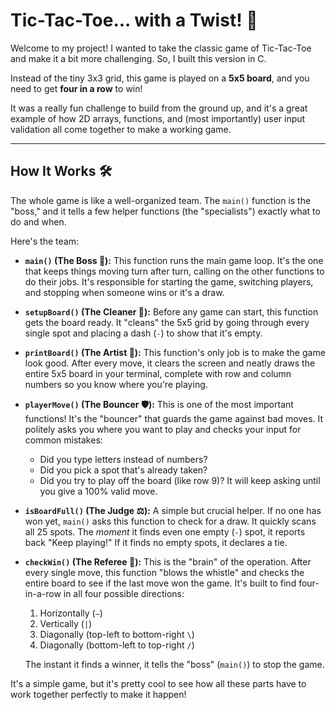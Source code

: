 # Tic-Tac-Toe... with a Twist! 👾

Welcome to my project! I wanted to take the classic game of Tic-Tac-Toe and make it a bit more challenging. So, I built this version in C.

Instead of the tiny 3x3 grid, this game is played on a **5x5 board**, and you need to get **four in a row** to win!

It was a really fun challenge to build from the ground up, and it's a great example of how 2D arrays, functions, and (most importantly) user input validation all come together to make a working game.

---

## How It Works 🛠️

The whole game is like a well-organized team. The `main()` function is the "boss," and it tells a few helper functions (the "specialists") exactly what to do and when.

Here's the team:

* **`main()` (The Boss 👔):**
    This function runs the main game loop. It's the one that keeps things moving turn after turn, calling on the other functions to do their jobs. It's responsible for starting the game, switching players, and stopping when someone wins or it's a draw.

* **`setupBoard()` (The Cleaner 🧹):**
    Before any game can start, this function gets the board ready. It "cleans" the 5x5 grid by going through every single spot and placing a dash (`-`) to show that it's empty.

* **`printBoard()` (The Artist 🎨):**
    This function's only job is to make the game look good. After every move, it clears the screen and neatly draws the entire 5x5 board in your terminal, complete with row and column numbers so you know where you're playing.

* **`playerMove()` (The Bouncer 🛡️):**
    This is one of the most important functions! It's the "bouncer" that guards the game against bad moves. It politely asks you where you want to play and checks your input for common mistakes:
    * Did you type letters instead of numbers?
    * Did you pick a spot that's already taken?
    * Did you try to play off the board (like row 9)?
    It will keep asking until you give a 100% valid move.

* **`isBoardFull()` (The Judge ⚖️):**
    A simple but crucial helper. If no one has won yet, `main()` asks this function to check for a draw. It quickly scans all 25 spots. The *moment* it finds even one empty (`-`) spot, it reports back "Keep playing!" If it finds no empty spots, it declares a tie.

* **`checkWin()` (The Referee 🏁):**
    This is the "brain" of the operation. After every single move, this function "blows the whistle" and checks the entire board to see if the last move won the game. It's built to find four-in-a-row in all four possible directions:
    1.  Horizontally (`—`)
    2.  Vertically (`|`)
    3.  Diagonally (top-left to bottom-right `\`)
    4.  Diagonally (bottom-left to top-right `/`)
    
    The instant it finds a winner, it tells the "boss" (`main()`) to stop the game.

It's a simple game, but it's pretty cool to see how all these parts have to work together perfectly to make it happen!
